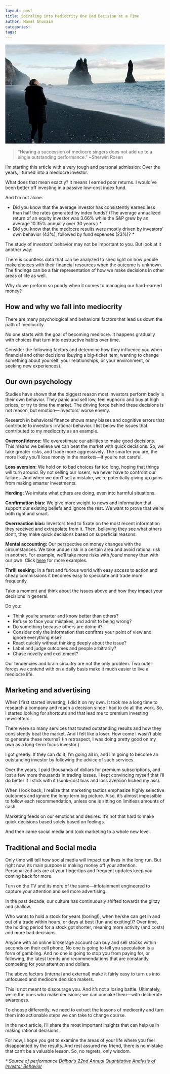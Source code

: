 ```yaml
---
layout: post
title: Spiraling into Mediocrity One Bad Decision at a Time
author: Manal Ghosain
categories:
tags:
---
```


![Disappointed](/images/mediocre.jpg)

 > “Hearing a succession of mediocre singers does not add up to a single outstanding performance.” ~Sherwin Rosen 

I’m starting this article with a very tough and personal admission: Over the years, I turned into a mediocre investor.

What does that mean exactly? It means I earned poor returns. I would’ve been better off investing in a passive low-cost index fund.

And I’m not alone.

- Did you know that the average investor has consistently earned less than half the rates generated by index funds? (The average annualized return of an equity investor was 3.66% while the S&P grew by an average 10.35% annually over 30 years.) _*_
- Did you know that the mediocre results were mostly driven by investors’ own behavior (43%), followed by fund expenses (23%)? _*_

The study of investors’ behavior may not be important to you. But look at it another way: 

There is countless data that can be analyzed to shed light on how people make choices with their financial resources when the outcome is unknown. The findings can be a fair representation of how we make decisions in other areas of life as well.

Why do we preform so poorly when it comes to managing our hard-earned money?

## How and why we fall into mediocrity

There are many psychological and behavioral factors that lead us down the path of mediocrity.  

No one starts with the goal of becoming mediocre. It happens gradually with choices that turn into destructive habits over time.

Consider the following factors and determine how they influence you when financial and other decisions (buying a big-ticket item, wanting to change something about yourself, your relationships, or your environment, or seeking new experiences).

## Our own psychology

Studies have shown that the biggest reason most investors perform badly is their own behavior. They panic and sell low, feel euphoric and buy at high prices, or try to time the market. The driving force behind these decisions is not reason, but emotion—investors’ worse enemy. 

Research in behavioral finance shows many biases and cognitive errors that contribute to investors irrational behavior. I list below the issues that contributed to my mediocrity as an example.

**Overconfidence:** We overestimate our abilities to make good decisions. This means we believe we can beat the market with quick decisions. So, we take greater risks, and trade more aggressively. The smarter you are, the more likely you’ll lose money in the markets—if you’re not careful.

**Loss aversion:** We hold on to bad choices far too long, hoping that things will turn around. By not selling our losers, we never have to confront our failures. And when we don’t sell a mistake, we’re potentially giving up gains from making smarter investments.

**Herding:** We imitate what others are doing, even into harmful situations.

**Confirmation bias:** We give more weight to news and information that support our existing beliefs and ignore the rest. We want to prove that we’re both right and smart. 

**Overreaction bias:** Investors tend to fixate on the most recent information they received and extrapolate from it. Then, believing they see what others don’t, they make quick decisions based on superficial reasons.

**Mental accounting:** Our perspective on money changes with the circumstances. We take undue risk in a certain area and avoid rational risk in another. For example, we’ll take more risks with *found* money than with our own. Click [here](http://thecollegeinvestor.com/8748/examples-of-mental-accounting/) for more examples.

**Thrill seeking:** In a fast and furious world with easy access to action and cheap commissions it becomes easy to speculate and trade more frequently. 

Take a moment and think about the issues above and how they impact your decisions in general.

Do you:

- Think you’re smarter and know better than others?
- Refuse to face your mistakes, and admit to being wrong?
- Do something because others are doing it?
- Consider only the information that confirms your point of view and ignore everything else?
- React quickly without thinking deeply about the issue?
- Label and judge outcomes and people arbitrarily?
- Chase novelty and excitement?

Our tendencies and brain circuitry are not the only problem. Two outer forces we contend with on a daily basis make it much easier to live a mediocre life.

## Marketing and advertising

When I first started investing, I did it on my own. It took me a long time to research a company and reach a decision since I had to do all the work. So, I started looking for shortcuts and that lead me to premium investing newsletters.

There were so many services that touted outstanding results and how they consistently beat the market.  And I felt like a loser. How come I wasn’t able to generate these returns? (In retrospect, I was doing pretty good on my own as a long-term focus investor.)

I got greedy. If they can do it, I’m going all in, and I’m going to become an outstanding investor by following the advice of such services.

Over the years, I paid thousands of dollars for premium subscriptions, and lost a few more thousands in trading losses. I kept convincing myself that I’ll do better if I stick with it (sunk-cost bias and loss aversion kicked my ass).

When I look back, I realize that marketing tactics emphasize highly selective outcomes and ignore the long-term big picture. Also, it’s almost impossible to follow each recommendation, unless one is sitting on limitless amounts of cash.

Marketing feeds on our emotions and desires. It’s not that hard to make quick decisions based solely based on feelings.

And then came social media and took marketing to a whole new level.

## Traditional and Social media

Only time will tell how social media will impact our lives in the long run. But right now, its main purpose is making money off your attention. Personalized ads are at your fingertips and frequent updates keep you coming back for more. 

Turn on the TV and its more of the same—infotainment engineered to capture your attention and sell more advertising.

In the past decade, our culture has continuously shifted towards the glitzy and shallow.

Who wants to hold a stock for years (boring!), when he/she can get in and out of a trade within hours, or days at best (fun and exciting!)? Over time, the holding period for a stock got shorter, meaning more activity (and costs) and more bad decisions. 

Anyone with an online brokerage account can buy and sell stocks within seconds on their cell phone. No one is going to tell you speculation is a form of gambling. And no one is going to stop you from paying for, or following, the latest trends and recommendations that are constantly competing for your attention and dollars. 

The above factors (internal and external) make it fairly easy to turn us into unfocused and mediocre decision makers. 

This is not meant to discourage you.  And it’s not a losing battle. Ultimately, we’re the ones who make decisions; we can unmake them—with deliberate awareness.

To choose differently, we need to extract the lessons of mediocrity and turn them into actionable steps we can take to change course.

In the next article, I’ll share the most important insights that can help us in making rational decisions. 

For now, I hope you get to examine the areas of your life where you feel disappointed by the results. And rest assured my friend, there is no mistake that can’t be a valuable lesson. So, no regrets, only wisdom.

_* Source of performance [Dalbar’s 22nd Annual Quantitative Analysis of Investor Behavior]( http://www.dalbar.com)_

	